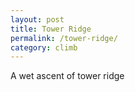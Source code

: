 ```yaml
---
layout: post
title: Tower Ridge
permalink: /tower-ridge/
category: climb
---
```


A wet ascent of tower ridge
